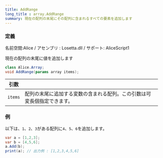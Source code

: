 ```yaml
---
title: AddRange
long_title : array.AddRange
summary: 現在の配列の末尾にその配列に含まれるすべての要素を追加します
---
```

### 定義
名前空間:Alice / アセンブリ : Losetta.dll / サポート: AliceScript1

現在の配列の末尾に値を追加します

```cs title="AliceScript"
class Alice.Array;
void AddRange(params array items);
```

|引数| |
|-|-|
|`items`|配列の末尾に追加する変数の含まれる配列。この引数は可変長個指定できます。|


### 例
以下は、`1`、`2`、`3`がある配列に`4`、`5`、`6`を追加します。

```cs title="AliceScript"
var a = [1,2,3];
var b = [4,5,6];
a.Add(b);
print(a); // 出力例 : [1,2,3,4,5,6]
```
